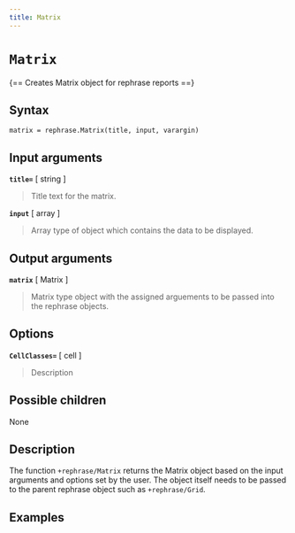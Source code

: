 ```yaml
---
title: Matrix
---
```


# `Matrix`

{== Creates Matrix object for rephrase reports ==}


## Syntax 

    matrix = rephrase.Matrix(title, input, varargin)


## Input arguments 

__`title=`__ [ string ]
> 
> Title text for the matrix.
> 

__`input`__ [ array ]
> 
> Array type of object which contains the data to be displayed.
> 

## Output arguments 

__`matrix`__ [ Matrix ]
> 
> Matrix type object with the assigned arguements to be
> passed into the rephrase objects.
> 

## Options 

__`CellClasses=`__ [ cell ]
> 
> Description
> 

## Possible children

None

## Description 

The function `+rephrase/Matrix` returns the Matrix object based on the input arguments and options set by the user. The object itself needs to be passed to the parent rephrase object such as `+rephrase/Grid`.

## Examples

```matlab
```
